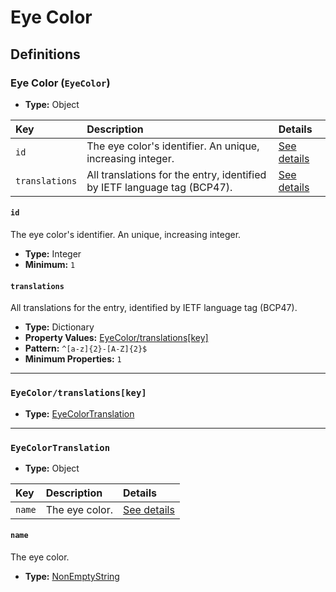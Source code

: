 # Eye Color

## Definitions

### <a name="EyeColor"></a> Eye Color (`EyeColor`)

- **Type:** Object

Key | Description | Details
:-- | :-- | :--
`id` | The eye color's identifier. An unique, increasing integer. | <a href="#EyeColor/id">See details</a>
`translations` | All translations for the entry, identified by IETF language tag (BCP47). | <a href="#EyeColor/translations">See details</a>

#### <a name="EyeColor/id"></a> `id`

The eye color's identifier. An unique, increasing integer.

- **Type:** Integer
- **Minimum:** `1`

#### <a name="EyeColor/translations"></a> `translations`

All translations for the entry, identified by IETF language tag (BCP47).

- **Type:** Dictionary
- **Property Values:** <a href="#EyeColor/translations[key]">EyeColor/translations[key]</a>
- **Pattern:** `^[a-z]{2}-[A-Z]{2}$`
- **Minimum Properties:** `1`

---

### <a name="EyeColor/translations[key]"></a> `EyeColor/translations[key]`

- **Type:** <a href="#EyeColorTranslation">EyeColorTranslation</a>

---

### <a name="EyeColorTranslation"></a> `EyeColorTranslation`

- **Type:** Object

Key | Description | Details
:-- | :-- | :--
`name` | The eye color. | <a href="#EyeColorTranslation/name">See details</a>

#### <a name="EyeColorTranslation/name"></a> `name`

The eye color.

- **Type:** <a href="./_NonEmptyString.md#NonEmptyString">NonEmptyString</a>
